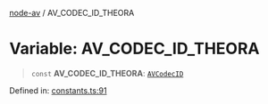 [node-av](../globals.md) / AV\_CODEC\_ID\_THEORA

# Variable: AV\_CODEC\_ID\_THEORA

> `const` **AV\_CODEC\_ID\_THEORA**: [`AVCodecID`](../type-aliases/AVCodecID.md)

Defined in: [constants.ts:91](https://github.com/seydx/av/blob/f8631fc881b394300b1479f511d55cf1c370a87f/src/constants/constants.ts#L91)
